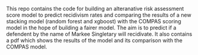 This repo contains the code for building an alteranative risk assessment score model to predict recidivism rates and comparing the results of a new stacking model (random forest and xgboost) with the COMPAS scoring model in the hope of building a fairer model. The aim is to predict if a defendent by the name of Markee Singletary will recidivate. 
It also contains a pdf which shows the results of the model and its comparison with the COMPAS model. 
